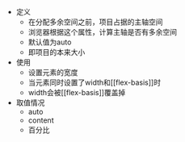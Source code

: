 - 定义
	- 在分配多余空间之前，项目占据的主轴空间
	- 浏览器根据这个属性，计算主轴是否有多余空间
	- 默认值为auto
	- 即项目的本来大小
- 使用
	- 设置元素的宽度
	- 当元素同时设置了width和[[flex-basis]]时
	- width会被[[flex-basis]]覆盖掉
- 取值情况
	- auto
	- content
	- 百分比